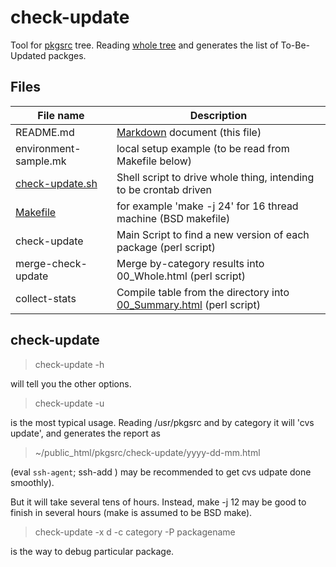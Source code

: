 # check-update

Tool for [pkgsrc](http://www.netbsd.org/docs/software/packages.html)
tree. Reading [whole tree](http://cvsweb.netbsd.org/bsdweb.cgi/pkgsrc/)
and generates the list of To-Be-Updated packges.

## Files

File name  | Description
---------- | -------------
README.md	      |   [Markdown](https://help.github.com/articles/markdown-basics/) document  (this file)
environment-sample.mk |  local setup example (to be read from Makefile below)
[check-update.sh](check-update.sh)| Shell script to drive whole thing, intending to be crontab driven								 
[Makefile](https://github.com/makoto-fujiwara/check-update/blob/master/Makefile) |   for example 'make -j 24' for 16 thread machine (BSD makefile)
check-update	      | Main Script to find a new version of each package  (perl script) 
merge-check-update    | Merge by-category results into 00_Whole.html  (perl script) 
collect-stats	      | Compile table from the directory into [00_Summary.html](http://www.ki.nu/~makoto/pkgsrc/check-update/00_Summary.html)  (perl script) 

## check-update
>  check-update -h

will tell you the other options.

>  check-update -u

is the most typical usage. Reading /usr/pkgsrc and by category
it will 'cvs update', and generates the report as

>  ~/public_html/pkgsrc/check-update/yyyy-dd-mm.html

(eval `ssh-agent`; ssh-add ) may be recommended to get
cvs udpate done smoothly).

But it will take several tens of hours.
Instead, make -j 12 may be good to finish in several hours
(make is assumed to be BSD make).

>  check-update -x d -c category -P packagename

is the way to debug particular package.
